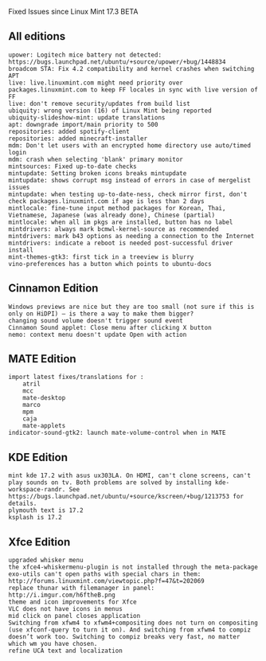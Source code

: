 Fixed Issues since Linux Mint 17.3 BETA

All editions
------------
	upower: Logitech mice battery not detected: https://bugs.launchpad.net/ubuntu/+source/upower/+bug/1448834
	broadcom STA: Fix 4.2 compatibility and kernel crashes when switching APT
	live: live.linuxmint.com might need priority over packages.linuxmint.com to keep FF locales in sync with live version of FF
	live: don't remove security/updates from build list
	ubiquity: wrong version (16) of Linux Mint being reported
	ubiquity-slideshow-mint: update translations
	apt: downgrade import/main priority to 500
	repositories: added spotify-client
	repositories: added minecraft-installer
	mdm: Don't let users with an encrypted home directory use auto/timed login
	mdm: crash when selecting 'blank' primary monitor
	mintsources: Fixed up-to-date checks
	mintupdate: Setting broken icons breaks mintupdate
	mintupdate: shows corrupt msg instead of errors in case of mergelist issues
	mintupdate: when testing up-to-date-ness, check mirror first, don't check packages.linuxmint.com if age is less than 2 days
	mintlocale: fine-tune input method packages for Korean, Thai, Vietnamese, Japanese (was already done), Chinese (partial)
	mintlocale: when all im pkgs are installed, button has no label
	mintdrivers: always mark bcmwl-kernel-source as recommended
	mintdrivers: mark b43 options as needing a connection to the Internet
	mintdrivers: indicate a reboot is needed post-successful driver install
	mint-themes-gtk3: first tick in a treeview is blurry
	vino-preferences has a button which points to ubuntu-docs

Cinnamon Edition
----------------
	Windows previews are nice but they are too small (not sure if this is only on HiDPI) – is there a way to make them bigger?
	changing sound volume doesn't trigger sound event
	Cinnamon Sound applet: Close menu after clicking X button
	nemo: context menu doesn't update Open with action

MATE Edition
------------
	import latest fixes/translations for :
		atril
		mcc
		mate-desktop
		marco
		mpm
		caja
		mate-applets
	indicator-sound-gtk2: launch mate-volume-control when in MATE


KDE Edition
-----------
	mint kde 17.2 with asus ux303LA. On HDMI, can't clone screens, can't play sounds on tv. Both problems are solved by installing kde-workspace-randr. See https://bugs.launchpad.net/ubuntu/+source/kscreen/+bug/1213753 for details.
	plymouth text is 17.2
	ksplash is 17.2

Xfce Edition
------------
	upgraded whisker menu
	the xfce4-whiskermenu-plugin is not installed through the meta-package
	exo-utils can't open paths with special chars in them: http://forums.linuxmint.com/viewtopic.php?f=47&t=202069
	replace thunar with filemanager in panel: http://i.imgur.com/h6ftheB.png
	theme and icon improvements for Xfce
	VLC does not have icons in menus
	mid click on panel closes application
	Switching from xfwm4 to xfwm4+compositing does not turn on compositing (use xfconf-query to turn it on). And switching from xfwm4 to compiz doesn’t work too. Switching to compiz breaks very fast, no matter which wm you have chosen.
	refine UCA text and localization